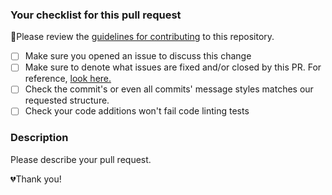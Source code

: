 ### Your checklist for this pull request
🚨Please review the [guidelines for contributing](CONTRIBUTING.md) to this repository.

- [ ] Make sure you opened an issue to discuss this change
- [ ] Make sure to denote what issues are fixed and/or closed by this PR. For reference, [look here.](https://help.github.com/articles/closing-issues-using-keywords/)
- [ ] Check the commit's or even all commits' message styles matches our requested structure.
- [ ] Check your code additions won't fail code linting tests

### Description
Please describe your pull request.

💔Thank you!
